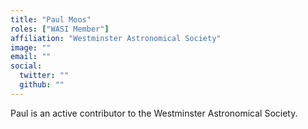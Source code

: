 ```yaml
---
title: "Paul Moos"
roles: ["WASI Member"]
affiliation: "Westminster Astronomical Society"
image: ""
email: ""
social:
  twitter: ""
  github: ""
---
```


Paul is an active contributor to the Westminster Astronomical Society.
